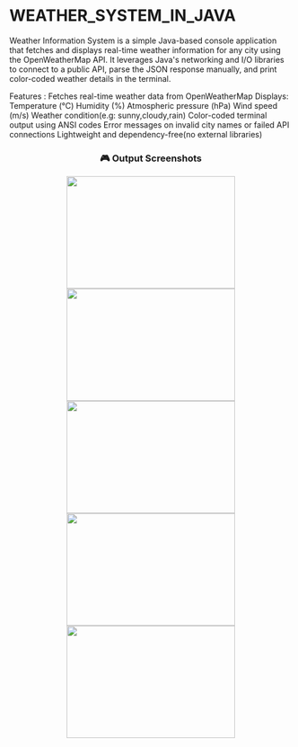 # WEATHER_SYSTEM_IN_JAVA
Weather Information System is a simple Java-based console application that fetches and displays real-time weather information for any city using the OpenWeatherMap API.
It leverages Java's networking and I/O libraries to connect to a public API, parse the JSON response manually, and print color-coded weather details in the terminal.

Features : 
Fetches real-time weather data from OpenWeatherMap
Displays:
Temperature (°C)
Humidity (%)
Atmospheric pressure (hPa)
Wind speed (m/s)
Weather condition(e.g: sunny,cloudy,rain)
Color-coded terminal output using ANSI codes
Error messages on invalid city names or failed API connections
Lightweight and dependency-free(no external libraries)

<h3 align="center">🎮 Output Screenshots</h3>

<p align="center">
  <img src="Output1.png" width="300" height="200">
  <img src="Output2.png" width="300" height="200">
  <img src="Output3.png" width="300" height="200">
  <img src="Output4.png" width="300" height="200">
  <img src="Output5.png" width="300" height="200">
</p>
